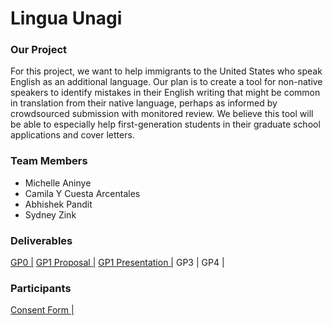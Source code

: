 # Lingua Unagi

### Our Project

For this project, we want to help immigrants to the United States who speak English as an additional language. Our plan is to create a tool for non-native speakers to identify mistakes in their English writing that might be common in translation from their native language, perhaps as informed by crowdsourced submission with monitored review. We believe this tool will be able to especially help first-generation students in their graduate school applications and cover letters.

### Team Members
- Michelle Aninye
- Camila Y Cuesta Arcentales
- Abhishek Pandit
- Sydney Zink

### Deliverables
[GP0 |](https://maninye.github.io/lingua)   [GP1 Proposal |](https://drive.google.com/open?id=1rPW4vTr3eeZmGs4GRYjYHxumk4kDQsvQ) [GP1 Presentation |](https://www.walmart.com/ip/Mainstays-Logan-Coffee-Table-Espresso-Finishes/176370330?wmlspartner=wlpa&selectedSellerId=0&adid=22222222227080484708&wl0=&wl1=g&wl2=c&wl3=193138505174&wl4=pla-304418091976&wl5=9021720&wl6=&wl7=&wl8=&wl9=pla&wl10=8175035&wl11=online&wl12=176370330&veh=sem&gclid=Cj0KCQiA7aPyBRChARIsAJfWCgLYhTyZHjnAzZwE2RhZGKo7bybI1WF85Y5kG13IKTHzG_e-xY1TUD8aAqltEALw_wcB)   GP3 |  GP4
| 

### Participants
[Consent Form |](https://docs.google.com/document/d/1WZ6K1xQCGibTRiiqz7Pp0eTXCBSFU3Qibc5pGy3MKlk/edit?usp=sharing)
